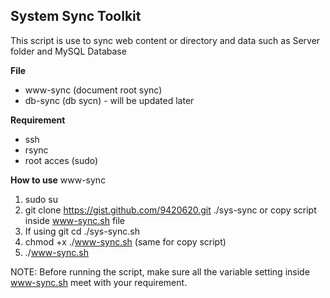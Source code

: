 ## System Sync Toolkit  
This script is use to sync web content or directory and data such as Server folder and MySQL Database  

**File**  
* www-sync (document root sync)
* db-sync (db sycn) - will be updated later  

**Requirement** 
* ssh 
* rsync
* root acces (sudo)

**How to use** 
www-sync  
1. sudo su
2. git clone https://gist.github.com/9420620.git ./sys-sync or copy script inside www-sync.sh file
3. If using git cd ./sys-sync.sh
4. chmod +x ./www-sync.sh (same for copy script)
5. ./www-sync.sh

NOTE: Before running the script, make sure all the variable setting inside www-sync.sh meet with your requirement.

